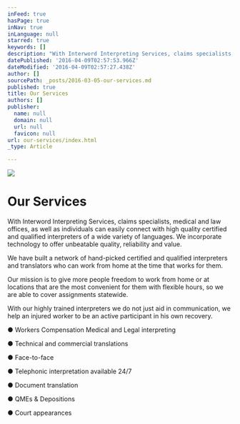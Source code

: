 ```yaml
---
inFeed: true
hasPage: true
inNav: true
inLanguage: null
starred: true
keywords: []
description: "With Interword Interpreting Services, claims specialists, medical and law offices, as well as individuals can easily connect with high quality certified and qualified interpreters of a wide variety of languages. We incorporate technology to offer unbeatable quality, reliability and value.\_"
datePublished: '2016-04-09T02:57:53.966Z'
dateModified: '2016-04-09T02:57:27.438Z'
author: []
sourcePath: _posts/2016-03-05-our-services.md
published: true
title: Our Services
authors: []
publisher:
  name: null
  domain: null
  url: null
  favicon: null
url: our-services/index.html
_type: Article

---
```

![](https://s3-us-west-2.amazonaws.com/the-grid-img/p/d5acd10849908ee1320d878b92e506bcb6c8870c.png)

# Our Services

With Interword Interpreting Services, claims specialists, medical and law offices, as well as individuals can easily connect with high quality certified and qualified interpreters of a wide variety of languages. We incorporate technology to offer unbeatable quality, reliability and value. 

We have built a network of hand-picked certified and qualified interpreters and translators who can work from home at the time that works for them. 

Our mission is to give more people freedom to work from home or at locations that are the most convenient for them with flexible hours, so we are able to cover assignments statewide. 

With our highly trained interpreters we do not just aid in communication, we help an injured worker to be an active participant in his own recovery.

● Workers Compensation
Medical and Legal interpreting

● Technical and
commercial translations

● Face-to-face

● Telephonic
interpretation available 24/7

● Document translation

● QMEs &
Depositions

● Court appearances